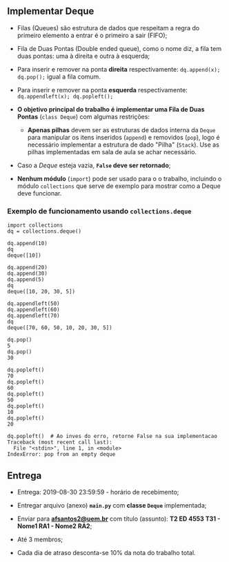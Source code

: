 ## Implementar Deque

* Filas (Queues) são estrutura de dados que respeitam a regra do primeiro elemento
  a entrar é o primeiro a sair (FIFO);
* Fila de Duas Pontas (Double ended queue), como o nome diz, a fila tem duas
  pontas: uma à direita e outra à esquerda;
* Para inserir e remover na ponta **direita** respectivamente: `dq.append(x); dq.pop();`
  igual a fila comum.
* Para inserir e remover na ponta **esquerda** respectivamente:
  `dq.appendleft(x); dq.popleft();`
* **O objetivo principal do trabalho é implementar uma Fila de Duas Pontas**
  (`class Deque`) com algumas restrições:

    * **Apenas pilhas** devem ser as estruturas de dados interna da `Deque` para
      manipular os itens inseridos (`append`) e removidos (`pop`), logo é
      necessário implementar a estrutura de dado "Pilha" (`Stack`). Use as pilhas
      implementadas em sala de aula se achar necessário.

* Caso a *Deque* esteja vazia, **`False` deve ser retornado**;

* **Nenhum módulo** (`import`) pode ser usado para o o trabalho, incluindo o módulo
  `collections` que serve de exemplo para mostrar como a Deque deve funcionar.

### Exemplo de funcionamento usando `collections.deque`

```pyhon
import collections
dq = collections.deque()

dq.append(10)
dq
deque([10])

dq.append(20)
dq.append(30)
dq.append(5)
dq
deque([10, 20, 30, 5])

dq.appendleft(50)
dq.appendleft(60)
dq.appendleft(70)
dq
deque([70, 60, 50, 10, 20, 30, 5])

dq.pop()
5
dq.pop()
30

dq.popleft()
70
dq.popleft()
60
dq.popleft()
50
dq.popleft()
10
dq.popleft()
20

dq.popleft()  # Ao inves do erro, retorne False na sua implementacao
Traceback (most recent call last):
  File "<stdin>", line 1, in <module>
IndexError: pop from an empty deque
```

## Entrega

* Entrega: 2019-08-30 23:59:59 - horário de recebimento;

* Entregar arquivo (anexo) **`main.py`** com **classe `Deque`** implementada;

* Enviar para **afsantos2@uem.br** com título (assunto): **T2 ED 4553 T31 - Nome1 RA1 - Nome2 RA2**;

* Até 3 membros;

* Cada dia de atraso desconta-se 10% da nota do trabalho total.
